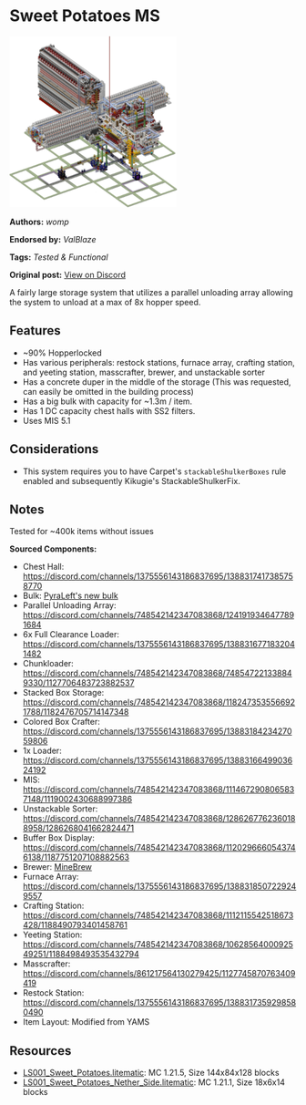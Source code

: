 # Sweet Potatoes MS
<img alt="area_render_3_.png" src="images/area_render_3_.png?raw=1" height="300px">

**Authors:** *womp*

**Endorsed by:** *ValBlaze*

**Tags:** *Tested & Functional*

**Original post:** [View on Discord](https://discord.com/channels/1375556143186837695/1389244896870797333)

A fairly large storage system that utilizes a parallel unloading array allowing the system to unload at a max of 8x hopper speed.

## Features
- ~90% Hopperlocked
- Has various peripherals: restock stations, furnace array, crafting station, and yeeting station, masscrafter, brewer, and unstackable sorter
- Has a concrete duper in the middle of the storage (This was requested, can easily be omitted in the building process)
- Has a big bulk with capacity for ~1.3m / item.
- Has 1 DC capacity chest halls with SS2 filters.
- Uses MIS 5.1

## Considerations
- This system requires you to have Carpet's `stackableShulkerBoxes` rule enabled and subsequently Kikugie's StackableShulkerFix.

## Notes
Tested for ~400k items without issues

**Sourced Components:**
- Chest Hall: https://discord.com/channels/1375556143186837695/1388317417385758770
- Bulk: [PyraLeft's new bulk](https://discord.com/channels/614934109751345153/731632393315942531/1327412377406148628)
- Parallel Unloading Array: https://discord.com/channels/748542142347083868/1241919346477891684
- 6x Full Clearance Loader: https://discord.com/channels/1375556143186837695/1388316771832041482
- Chunkloader: https://discord.com/channels/748542142347083868/748547221338849330/1127706483723882537
- Stacked Box Storage: https://discord.com/channels/748542142347083868/1182473535566921788/1182476705714147348
- Colored Box Crafter: https://discord.com/channels/1375556143186837695/1388318423427059806
- 1x Loader: https://discord.com/channels/1375556143186837695/1388316649903624192
- MIS: https://discord.com/channels/748542142347083868/1114672908065837148/1119002430688997386
- Unstackable Sorter: https://discord.com/channels/748542142347083868/1286267762360188958/1286268041662824471
- Buffer Box Display: https://discord.com/channels/748542142347083868/1120296660543746138/1187751207108882563
- Brewer: [MineBrew](https://discord.com/channels/614934109751345153/1299123456239206461)
- Furnace Array: https://discord.com/channels/1375556143186837695/1388318507229249557
- Crafting Station: https://discord.com/channels/748542142347083868/1112115542518673428/1188490793401458761
- Yeeting Station: https://discord.com/channels/748542142347083868/1062856400092549251/1188498493535432794
- Masscrafter: https://discord.com/channels/861217564130279425/1127745870763409419
- Restock Station: https://discord.com/channels/1375556143186837695/1388317359298580490
- Item Layout: Modified from YAMS

## Resources
- [LS001_Sweet_Potatoes.litematic](attachments/LS001_Sweet_Potatoes.litematic): MC 1.21.5, Size 144x84x128 blocks
- [LS001_Sweet_Potatoes_Nether_Side.litematic](attachments/LS001_Sweet_Potatoes_Nether_Side.litematic): MC 1.21.1, Size 18x6x14 blocks
